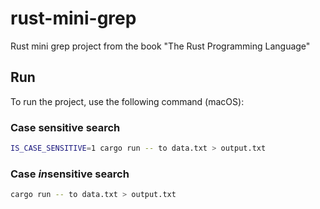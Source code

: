 # rust-mini-grep
Rust mini grep project from the book "The Rust Programming Language"

## Run

To run the project, use the following command (macOS):

### Case sensitive search

```bash
IS_CASE_SENSITIVE=1 cargo run -- to data.txt > output.txt
```
### Case *in*sensitive search

```bash
cargo run -- to data.txt > output.txt
```
